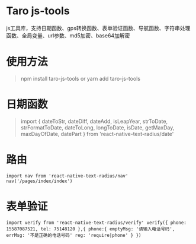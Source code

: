 # Taro js-tools
js工具库，支持日期函数、gps转换函数、表单验证函数、导航函数、字符串处理函数、全局变量、url参数、md5加密、base64加解密

# 使用方法
> npm install taro-js-tools
> or
> yarn add taro-js-tools

# 日期函数
> import { 
>   dateToStr,
>   dateDiff,
>   dateAdd,
>   isLeapYear,
>   strToDate,
>   strFormatToDate,
>   dateToLong,
>   longToDate,
>   isDate,
>   getMaxDay,
>   maxDayOfDate,
>   datePart
> } from 'react-native-text-radius/date'
# 路由
`
import nav from 'react-native-text-radius/nav'
nav('/pages/index/index')
`
# 表单验证
`
import verify from 'react-native-text-radius/verify'
verify({
  phone: 15587087521,
  tel: 75148120
},{
  phone:{
    emptyMsg: '请输入电话号码',
    errMsg: '不是正确的电话号码'
    reg: 'require|phone'
  }
})
`